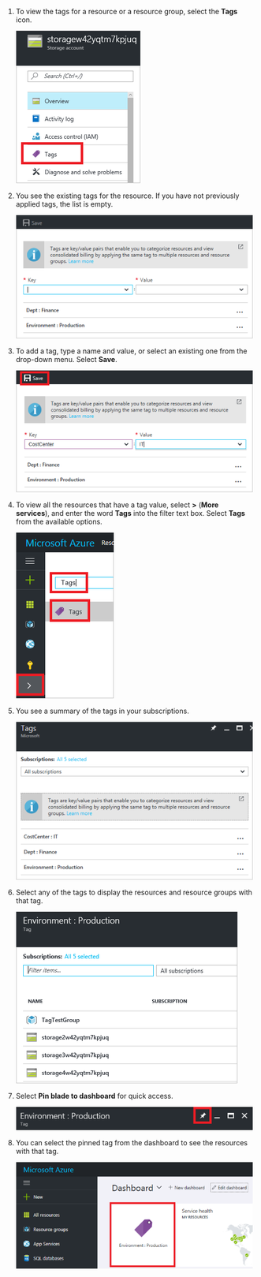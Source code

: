 1. To view the tags for a resource or a resource group, select the **Tags** icon. 
   
    ![Select tags on resource and resource group blades](./media/resource-manager-tag-resources/select-tag-icon.png)
2. You see the existing tags for the resource. If you have not previously applied tags, the list is empty. 

    ![Show existing tags on resource and resource group blades](./media/resource-manager-tag-resources/existing-tags.png)
3. To add a tag, type a name and value, or select an existing one from the drop-down menu. Select **Save**.

    ![Add new tag](./media/resource-manager-tag-resources/tag-resources.png)
4. To view all the resources that have a tag value, select **>** (**More services**), and enter the word **Tags** into the filter text box. Select **Tags** from the available options.
   
    ![Find tags via the Browse hub](./media/resource-manager-tag-resources/browse-tags.png)
5. You see a summary of the tags in your subscriptions.

    ![Show all tags](./media/resource-manager-tag-resources/tag-taxonomy.png)
6. Select any of the tags to display the resources and resource groups with that tag.

    ![Show tagged resources](./media/resource-manager-tag-resources/show-tagged-resources.png)
7. Select **Pin blade to dashboard** for quick access.

    ![Pin tags to the dashboard](./media/resource-manager-tag-resources/pin-tag.png)
8. You can select the pinned tag from the dashboard to see the resources with that tag.

     ![Pin tags to the dashboard](./media/resource-manager-tag-resources/show-pinned-tag.png)

<!--Update_Description: wording update-->
<!--ms.date: 09/04/2017-->